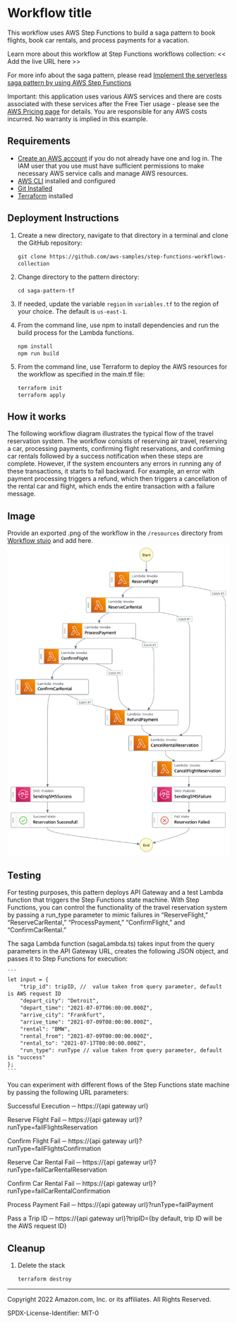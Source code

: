 # Workflow title

This workflow uses AWS Step Functions to build a saga pattern to book flights, book car rentals, and process payments for a vacation.

Learn more about this workflow at Step Functions workflows collection: << Add the live URL here >>

For more info about the saga pattern, please read [Implement the serverless saga pattern by using AWS Step Functions](https://docs.aws.amazon.com/prescriptive-guidance/latest/patterns/implement-the-serverless-saga-pattern-by-using-aws-step-functions.html)

Important: this application uses various AWS services and there are costs associated with these services after the Free Tier usage - please see the [AWS Pricing page](https://aws.amazon.com/pricing/) for details. You are responsible for any AWS costs incurred. No warranty is implied in this example.

## Requirements

* [Create an AWS account](https://portal.aws.amazon.com/gp/aws/developer/registration/index.html) if you do not already have one and log in. The IAM user that you use must have sufficient permissions to make necessary AWS service calls and manage AWS resources.
* [AWS CLI](https://docs.aws.amazon.com/cli/latest/userguide/install-cliv2.html) installed and configured
* [Git Installed](https://git-scm.com/book/en/v2/Getting-Started-Installing-Git)
* [Terraform](https://developer.hashicorp.com/terraform/downloads) installed

## Deployment Instructions

1. Create a new directory, navigate to that directory in a terminal and clone the GitHub repository:
    ``` 
    git clone https://github.com/aws-samples/step-functions-workflows-collection
    ```
1. Change directory to the pattern directory:
    ```
    cd saga-pattern-tf
    ```

1. If needed, update the variable ```region``` in ```variables.tf``` to the region of your choice.  The default is ```us-east-1```.

2. From the command line, use npm to install dependencies and run the build process for the Lambda functions.
    ```
    npm install
    npm run build
    ```

3. From the command line, use Terraform to deploy the AWS resources for the workflow as specified in the main.tf file:
    ```
    terraform init
    terraform apply
    ```

## How it works

The following workflow diagram illustrates the typical flow of the travel reservation system. The workflow consists of reserving air travel, reserving a car, processing payments, confirming flight reservations, and confirming car rentals followed by a success notification when these steps are complete. However, if the system encounters any errors in running any of these transactions, it starts to fail backward. For example, an error with payment processing triggers a refund, which then triggers a cancellation of the rental car and flight, which ends the entire transaction with a failure message.

## Image
Provide an exported .png of the workflow in the `/resources` directory from [Workflow stuio](https://docs.aws.amazon.com/step-functions/latest/dg/workflow-studio.html) and add here.
![image](./resources/statemachine.png)

## Testing

For testing purposes, this pattern deploys API Gateway and a test Lambda function that triggers the Step Functions state machine. With Step Functions, you can control the functionality of the travel reservation system by passing a run_type parameter to mimic failures in “ReserveFlight,” “ReserveCarRental,” “ProcessPayment,” “ConfirmFlight,” and “ConfirmCarRental.”

The saga Lambda function (sagaLambda.ts) takes input from the query parameters in the API Gateway URL, creates the following JSON object, and passes it to Step Functions for execution:

    ```
    let input = {
        "trip_id": tripID, //  value taken from query parameter, default is AWS request ID
        "depart_city": "Detroit",
        "depart_time": "2021-07-07T06:00:00.000Z",
        "arrive_city": "Frankfurt",
        "arrive_time": "2021-07-09T08:00:00.000Z",
        "rental": "BMW",
        "rental_from": "2021-07-09T00:00:00.000Z",
        "rental_to": "2021-07-17T00:00:00.000Z",
        "run_type": runType // value taken from query parameter, default is "success"
    };
    ```

You can experiment with different flows of the Step Functions state machine by passing the following URL parameters:

Successful Execution ─ https://{api gateway url}

Reserve Flight Fail ─ https://{api gateway url}?runType=failFlightsReservation

Confirm Flight Fail ─ https://{api gateway url}?runType=failFlightsConfirmation

Reserve Car Rental Fail ─ https://{api gateway url}?runType=failCarRentalReservation

Confirm Car Rental Fail ─ https://{api gateway url}?runType=failCarRentalConfirmation

Process Payment Fail ─ https://{api gateway url}?runType=failPayment

Pass a Trip ID ─ https://{api gateway url}?tripID={by default, trip ID will be the AWS request ID}

## Cleanup
 
1. Delete the stack
    ```bash
    terraform destroy
    ```

----
Copyright 2022 Amazon.com, Inc. or its affiliates. All Rights Reserved.

SPDX-License-Identifier: MIT-0
